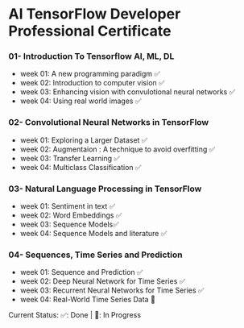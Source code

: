 # AI TensorFlow Developer Professional Certificate

### 01- Introduction To Tensorflow AI, ML, DL
* week 01: A new programming paradigm ✅
* week 02: Introduction to computer vision ✅
* week 03: Enhancing vision with convulotional neural networks ✅
* week 04: Using real world images ✅

### 02- Convolutional Neural Networks in TensorFlow
* week 01: Exploring a Larger Dataset ✅ 
* week 02: Augmentaion : A technique to avoid overfitting ✅
* week 03: Transfer Learning ✅
* week 04: Multiclass Classification ✅

### 03- Natural Language Processing in TensorFlow
* week 01: Sentiment in text ✅
* week 02: Word Embeddings ✅
* week 03: Sequence Models✅
* week 04: Sequence Models and literature ✅

### 04- Sequences, Time Series and Prediction
* week 01: Sequence and Prediction ✅
* week 02: Deep Neural Network for Time Series ✅
* week 03: Recurrent Neural Networks for Time Series ✅
* week 04: Real-World Time Series Data 🚀

Current Status: ✅: Done | 🚀: In Progress
